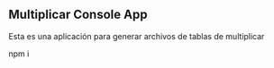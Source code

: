 ## Multiplicar Console App

Esta es una aplicación para generar archivos de tablas de multiplicar

npm i